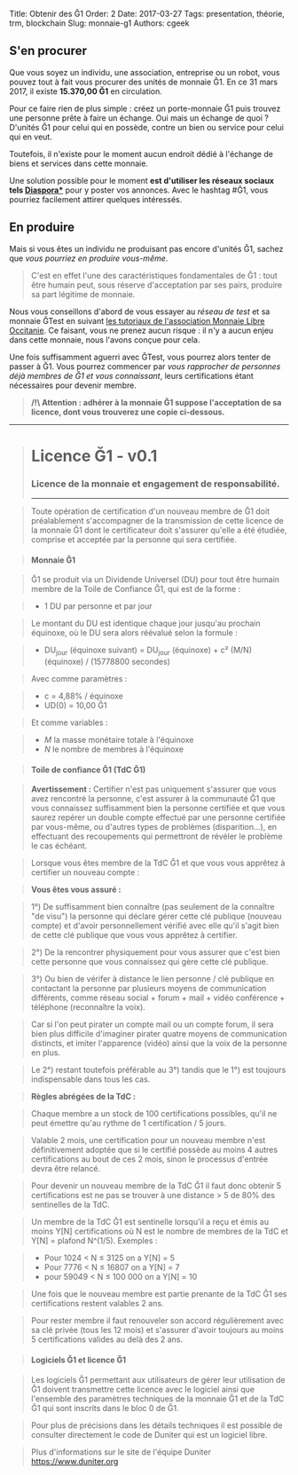 Title: Obtenir des Ğ1
Order: 2
Date: 2017-03-27
Tags: presentation, théorie, trm, blockchain
Slug: monnaie-g1
Authors: cgeek

## S'en procurer

Que vous soyez un individu, une association, entreprise ou un robot, vous pouvez tout à fait vous procurer des unités de monnaie Ğ1. En ce 31 mars 2017, il existe **15.370,00 Ğ1** en circulation.

Pour ce faire rien de plus simple : créez un porte-monnaie Ğ1 puis trouvez une personne prête à faire un échange. Oui mais un échange de quoi ? D'unités Ğ1 pour celui qui en possède, contre un bien ou service pour celui qui en veut.

Toutefois, il n'existe pour le moment aucun endroit dédié à l'échange de biens et services dans cette monnaie.

Une solution possible pour le moment **est d'utiliser les réseaux sociaux tels [Diaspora*](https://framasphere.org)** pour y poster vos annonces. Avec le hashtag #Ğ1, vous pourriez facilement attirer quelques intéressés.

## En produire

Mais si vous êtes un individu ne produisant pas encore d'unités Ğ1, sachez que *vous pourriez en produire vous-même*.

> C'est en effet l'une des caractéristiques fondamentales de Ğ1 : tout être humain peut, sous réserve d'acceptation par ses pairs, produire sa part légitime de monnaie.

Nous vous conseillons d'abord de vous essayer au *réseau de test* et sa monnaie ĞTest en suivant [les tutoriaux de l'association Monnaie Libre Occitanie](https://www.monnaielibreoccitanie.org/2017/01/24/nouvelle-monnaie-de-test-gtest/). Ce faisant, vous ne prenez aucun risque : il n'y a aucun enjeu dans cette monnaie, nous l'avons conçue pour cela.

Une fois suffisamment aguerri avec ĞTest, vous pourrez alors tenter de passer à Ğ1. Vous pourrez commencer par *vous rapprocher de personnes déjà membres de Ğ1 et vous connaissant*, leurs certifications étant nécessaires pour devenir membre.

> **/!\ Attention : adhérer à la monnaie Ğ1 suppose l'acceptation de sa licence, dont vous trouverez une copie ci-dessous.**

----

> # Licence Ğ1 - v0.1
> ### Licence de la monnaie et engagement de responsabilité.
> ----

> Toute opération de certification d'un nouveau membre de Ğ1 doit préalablement s'accompagner de la transmission de cette licence de la monnaie Ğ1 dont le certificateur doit s'assurer qu'elle a été étudiée, comprise et acceptée par la personne qui sera certifiée.

> #### Monnaie Ğ1

> Ğ1 se produit via un Dividende Universel (DU) pour tout être humain membre de la Toile de Confiance Ğ1, qui est de la forme :

> * 1 DU par personne et par jour

> Le montant du DU est identique chaque jour jusqu'au prochain équinoxe, où le DU sera alors réévalué selon la formule :

> * DU<sub>jour</sub> (équinoxe suivant) = DU<sub>jour</sub> (équinoxe) + c² (M/N)(équinoxe) / (15778800 secondes)

> Avec comme paramètres :

> * c = 4,88% / équinoxe
> * UD(0) = 10,00 Ğ1

> Et comme variables :

> * *M* la masse monétaire totale à l'équinoxe
> * *N* le nombre de membres à l'équinoxe

> #### Toile de confiance Ğ1 (TdC Ğ1)

> **Avertissement :** Certifier n'est pas uniquement s'assurer que vous avez rencontré la personne, c'est assurer à la communauté Ğ1 que vous connaissez suffisamment bien la personne certifiée et que vous saurez repérer un double compte effectué par une personne certifiée par vous-même, ou d'autres types de problèmes (disparition...), en effectuant des recoupements qui permettront de révéler le problème le cas échéant.

> Lorsque vous êtes membre de la TdC Ğ1 et que vous vous apprêtez à certifier un nouveau compte :

> **Vous êtes vous assuré :**

> 1°) De suffisamment bien connaître (pas seulement de la connaître "de visu") la personne qui déclare gérer cette clé publique (nouveau compte) et d'avoir personnellement vérifié avec elle qu'il s'agit bien de cette clé publique que vous vous apprêtez à certifier.

> 2°) De la rencontrer physiquement pour vous assurer que c'est bien cette personne que vous connaissez qui gère cette clé publique.

> 3°) Ou bien de vérifer à distance le lien personne / clé publique en contactant la personne par plusieurs moyens de communication différents, comme réseau social + forum + mail + vidéo conférence + téléphone (reconnaître la voix).

> Car si l'on peut pirater un compte mail ou un compte forum, il sera bien plus difficile d'imaginer pirater quatre moyens de communication distincts, et imiter l'apparence (vidéo) ainsi que la voix de la personne en plus.

> Le 2°) restant toutefois préférable au 3°) tandis que le 1°) est toujours indispensable dans tous les cas.

> **Règles abrégées de la TdC :**

> Chaque membre a un stock de 100 certifications possibles, qu'il ne peut émettre qu'au rythme de 1 certification / 5 jours.

> Valable 2 mois, une certification pour un nouveau membre n'est définitivement adoptée que si le certifié possède au moins 4 autres certifications au bout de ces 2 mois, sinon le processus d'entrée devra être relancé.

> Pour devenir un nouveau membre de la TdC Ğ1 il faut donc obtenir 5 certifications est ne pas se trouver à une distance > 5 de 80% des sentinelles de la TdC.

> Un membre de la TdC Ğ1 est sentinelle lorsqu'il a reçu et émis au moins Y[N] certifications où N est le nombre de membres de la TdC et Y[N] = plafond N^(1/5). Exemples :

> * Pour 1024 < N ≤ 3125 on a Y[N] = 5
> * Pour 7776 < N ≤ 16807 on a Y[N] = 7
> * pour 59049 < N ≤ 100 000 on a Y[N] = 10

> Une fois que le nouveau membre est partie prenante de la TdC Ğ1 ses certifications restent valables 2 ans.

> Pour rester membre il faut renouveler son accord régulièrement avec sa clé privée (tous les 12 mois) et s'assurer d'avoir toujours au moins 5 certifications valides au delà des 2 ans.

> #### Logiciels Ğ1 et licence Ğ1

> Les logiciels Ğ1 permettant aux utilisateurs de gérer leur utilisation de Ğ1 doivent transmettre cette licence avec le logiciel ainsi que l'ensemble des paramètres techniques de la monnaie Ğ1 et de la TdC Ğ1 qui sont inscrits dans le bloc 0 de Ğ1.

> Pour plus de précisions dans les détails techniques il est possible de consulter directement le code de Duniter qui est un logiciel libre.

> Plus d'informations sur le site de l'équipe Duniter https://www.duniter.org
